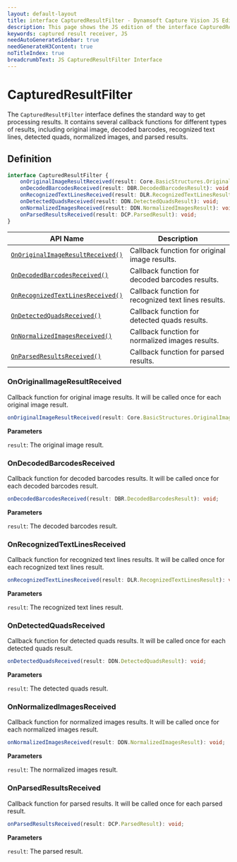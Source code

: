 ```yaml
---
layout: default-layout
title: interface CapturedResultFilter - Dynamsoft Capture Vision JS Edition API Reference
description: This page shows the JS edition of the interface CapturedResultFilter in CaptureVisionRouter Module.
keywords: captured result receiver, JS
needAutoGenerateSidebar: true
needGenerateH3Content: true
noTitleIndex: true
breadcrumbText: JS CapturedResultFilter Interface
---
```


# CapturedResultFilter

The `CapturedResultFilter` interface defines the standard way to get processing results. It contains several callback functions for different types of results, including original image, decoded barcodes, recognized text lines, detected quads, normalized images, and parsed results.

## Definition

```typescript
interface CapturedResultFilter {
    onOriginalImageResultReceived(result: Core.BasicStructures.OriginalImageResultItem): void;
    onDecodedBarcodesReceived(result: DBR.DecodedBarcodesResult): void;
    onRecognizedTextLinesReceived(result: DLR.RecognizedTextLinesResult): void;
    onDetectedQuadsReceived(result: DDN.DetectedQuadsResult): void;
    onNormalizedImagesReceived(result: DDN.NormalizedImagesResult): void;
    onParsedResultsReceived(result: DCP.ParsedResult): void;
} 
```

| API Name                                                            | Description                                          |
| ------------------------------------------------------------------- | ---------------------------------------------------- |
| [`OnOriginalImageResultReceived()`](#onoriginalimageresultreceived) | Callback function for original image results.        |
| [`OnDecodedBarcodesReceived()`](#ondecodedbarcodesreceived)         | Callback function for decoded barcodes results.      |
| [`OnRecognizedTextLinesReceived()`](#onrecognizedtextlinesreceived) | Callback function for recognized text lines results. |
| [`OnDetectedQuadsReceived()`](#ondetectedquadsreceived)             | Callback function for detected quads results.        |
| [`OnNormalizedImagesReceived()`](#onnormalizedimagesreceived)       | Callback function for normalized images results.     |
| [`OnParsedResultsReceived()`](#onparsedresultsreceived)             | Callback function for parsed results.                |

### OnOriginalImageResultReceived

Callback function for original image results. It will be called once for each original image result.

```typescript
onOriginalImageResultReceived(result: Core.BasicStructures.OriginalImageResultItem): void;
```

**Parameters**

`result`: The original image result.

### OnDecodedBarcodesReceived

Callback function for decoded barcodes results. It will be called once for each decoded barcodes result.

```typescript
onDecodedBarcodesReceived(result: DBR.DecodedBarcodesResult): void;
```

**Parameters**

`result`: The decoded barcodes result.

### OnRecognizedTextLinesReceived

Callback function for recognized text lines results. It will be called once for each recognized text lines result.

```typescript
onRecognizedTextLinesReceived(result: DLR.RecognizedTextLinesResult): void;
```

**Parameters**

`result`: The recognized text lines result.

### OnDetectedQuadsReceived

Callback function for detected quads results. It will be called once for each detected quads result.

```typescript
onDetectedQuadsReceived(result: DDN.DetectedQuadsResult): void;
```

**Parameters**

`result`: The detected quads result.

### OnNormalizedImagesReceived

Callback function for normalized images results. It will be called once for each normalized images result.

```typescript
onNormalizedImagesReceived(result: DDN.NormalizedImagesResult): void;
```

**Parameters**

`result`: The normalized images result.

### OnParsedResultsReceived

Callback function for parsed results. It will be called once for each parsed result.

```typescript
onParsedResultsReceived(result: DCP.ParsedResult): void;
```

**Parameters**

`result`: The parsed result.
